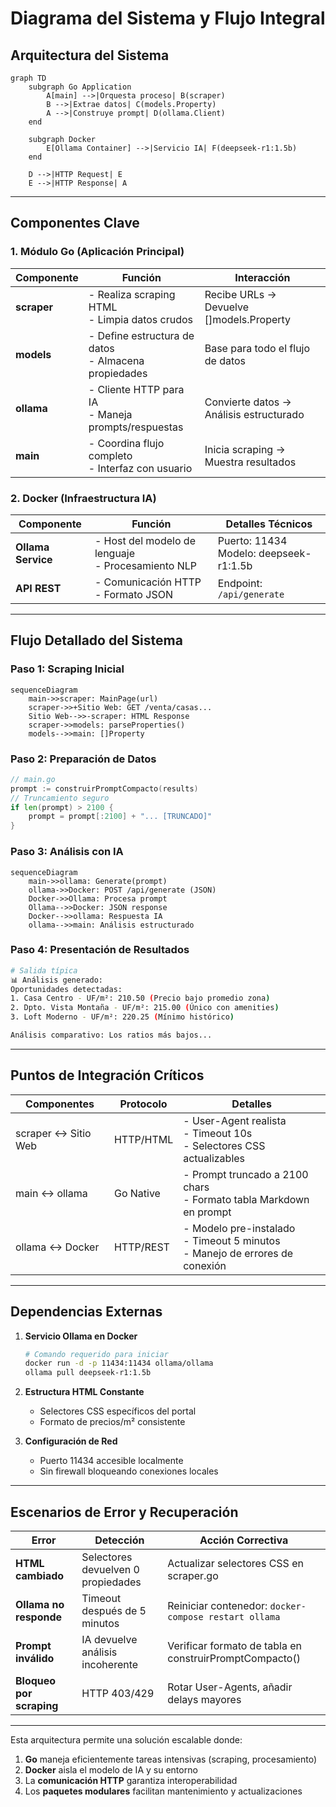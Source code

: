 # Diagrama del Sistema y Flujo Integral

## Arquitectura del Sistema

```mermaid
graph TD
    subgraph Go Application
        A[main] -->|Orquesta proceso| B(scraper)
        B -->|Extrae datos| C(models.Property)
        A -->|Construye prompt| D(ollama.Client)
    end

    subgraph Docker
        E[Ollama Container] -->|Servicio IA| F(deepseek-r1:1.5b)
    end

    D -->|HTTP Request| E
    E -->|HTTP Response| A
```

---

## Componentes Clave

### 1. Módulo Go (Aplicación Principal)

| Componente  | Función                                                | Interacción                              |
| ----------- | ------------------------------------------------------ | ---------------------------------------- |
| **scraper** | - Realiza scraping HTML<br>- Limpia datos crudos       | Recibe URLs → Devuelve []models.Property |
| **models**  | - Define estructura de datos<br>- Almacena propiedades | Base para todo el flujo de datos         |
| **ollama**  | - Cliente HTTP para IA<br>- Maneja prompts/respuestas  | Convierte datos → Análisis estructurado  |
| **main**    | - Coordina flujo completo<br>- Interfaz con usuario    | Inicia scraping → Muestra resultados     |

### 2. Docker (Infraestructura IA)

| Componente         | Función                                              | Detalles Técnicos                         |
| ------------------ | ---------------------------------------------------- | ----------------------------------------- |
| **Ollama Service** | - Host del modelo de lenguaje<br>- Procesamiento NLP | Puerto: 11434<br>Modelo: deepseek-r1:1.5b |
| **API REST**       | - Comunicación HTTP<br>- Formato JSON                | Endpoint: `/api/generate`                 |

---

## Flujo Detallado del Sistema

### Paso 1: Scraping Inicial

```mermaid
sequenceDiagram
    main->>scraper: MainPage(url)
    scraper->>+Sitio Web: GET /venta/casas...
    Sitio Web-->>-scraper: HTML Response
    scraper->>models: parseProperties()
    models-->>main: []Property
```

### Paso 2: Preparación de Datos

```go
// main.go
prompt := construirPromptCompacto(results)
// Truncamiento seguro
if len(prompt) > 2100 {
    prompt = prompt[:2100] + "... [TRUNCADO]"
}
```

### Paso 3: Análisis con IA

```mermaid
sequenceDiagram
    main->>ollama: Generate(prompt)
    ollama->>Docker: POST /api/generate (JSON)
    Docker->>Ollama: Procesa prompt
    Ollama-->>Docker: JSON response
    Docker-->>ollama: Respuesta IA
    ollama-->>main: Análisis estructurado
```

### Paso 4: Presentación de Resultados

```bash
# Salida típica
📊 Análisis generado:
Oportunidades detectadas:
1. Casa Centro - UF/m²: 210.50 (Precio bajo promedio zona)
2. Dpto. Vista Montaña - UF/m²: 215.00 (Único con amenities)
3. Loft Moderno - UF/m²: 220.25 (Mínimo histórico)

Análisis comparativo: Los ratios más bajos...
```

---

## Puntos de Integración Críticos

| Componentes          | Protocolo | Detalles                                                                         |
| -------------------- | --------- | -------------------------------------------------------------------------------- |
| scraper ↔ Sitio Web | HTTP/HTML | - User-Agent realista<br>- Timeout 10s<br>- Selectores CSS actualizables         |
| main ↔ ollama       | Go Native | - Prompt truncado a 2100 chars<br>- Formato tabla Markdown en prompt             |
| ollama ↔ Docker     | HTTP/REST | - Modelo pre-instalado<br>- Timeout 5 minutos<br>- Manejo de errores de conexión |

---

## Dependencias Externas

1. **Servicio Ollama en Docker**

   ```bash
   # Comando requerido para iniciar
   docker run -d -p 11434:11434 ollama/ollama
   ollama pull deepseek-r1:1.5b
   ```

2. **Estructura HTML Constante**

   - Selectores CSS específicos del portal
   - Formato de precios/m² consistente

3. **Configuración de Red**
   - Puerto 11434 accesible localmente
   - Sin firewall bloqueando conexiones locales

---

## Escenarios de Error y Recuperación

| Error                    | Detección                          | Acción Correctiva                                       |
| ------------------------ | ---------------------------------- | ------------------------------------------------------- |
| **HTML cambiado**        | Selectores devuelven 0 propiedades | Actualizar selectores CSS en scraper.go                 |
| **Ollama no responde**   | Timeout después de 5 minutos       | Reiniciar contenedor: `docker-compose restart ollama`   |
| **Prompt inválido**      | IA devuelve análisis incoherente   | Verificar formato de tabla en construirPromptCompacto() |
| **Bloqueo por scraping** | HTTP 403/429                       | Rotar User-Agents, añadir delays mayores                |

---

Esta arquitectura permite una solución escalable donde:

1. **Go** maneja eficientemente tareas intensivas (scraping, procesamiento)
2. **Docker** aisla el modelo de IA y su entorno
3. La **comunicación HTTP** garantiza interoperabilidad
4. Los **paquetes modulares** facilitan mantenimiento y actualizaciones
